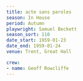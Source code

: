 ```yaml
---
title: acte sans paroles
season: In House
period: Autumn
playwright: Samuel Beckett
season_sort: 110
date_start: 1959-01-23
date_end: 1959-01-24
venue: Trent, Great Hall

crew:
- name: Geoff Rowcliffe
---
```

